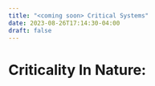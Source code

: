 ```yaml
---
title: "<coming soon> Critical Systems"
date: 2023-08-26T17:14:30-04:00
draft: false
---
```


# Criticality In Nature: